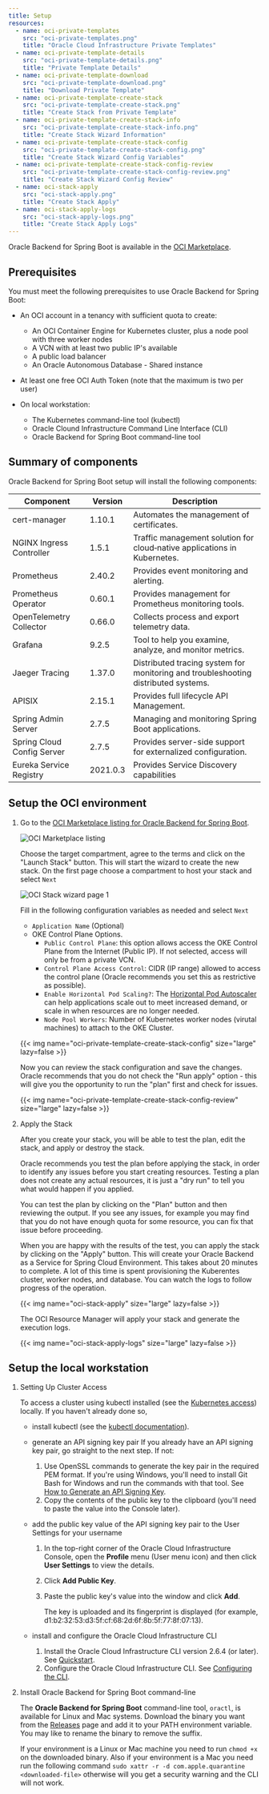 ```yaml
---
title: Setup
resources:
  - name: oci-private-templates
    src: "oci-private-templates.png"
    title: "Oracle Cloud Infrastructure Private Templates"
  - name: oci-private-template-details
    src: "oci-private-template-details.png"
    title: "Private Template Details"
  - name: oci-private-template-download
    src: "oci-private-template-download.png"
    title: "Download Private Template"
  - name: oci-private-template-create-stack
    src: "oci-private-template-create-stack.png"
    title: "Create Stack from Private Template"
  - name: oci-private-template-create-stack-info
    src: "oci-private-template-create-stack-info.png"
    title: "Create Stack Wizard Information"
  - name: oci-private-template-create-stack-config
    src: "oci-private-template-create-stack-config.png"
    title: "Create Stack Wizard Config Variables"
  - name: oci-private-template-create-stack-config-review
    src: "oci-private-template-create-stack-config-review.png"
    title: "Create Stack Wizard Config Review"
  - name: oci-stack-apply
    src: "oci-stack-apply.png"
    title: "Create Stack Apply"
  - name: oci-stack-apply-logs
    src: "oci-stack-apply-logs.png"
    title: "Create Stack Apply Logs"
---
```


Oracle Backend for Spring Boot is available in the [OCI Marketplace](https://cloudmarketplace.oracle.com/marketplace/en_US/listing/138899911).

## Prerequisites

You must meet the following prerequisites to use Oracle Backend for Spring Boot:

- An OCI account in a tenancy with sufficient quota to create:
  - An OCI Container Engine for Kubernetes cluster, plus a node pool with three worker nodes
  - A VCN with at least two public IP's available
  - A public load balancer
  - An Oracle Autonomous Database - Shared instance
- At least one free OCI Auth Token (note that the maximum is two per user)

- On local workstation:
  - The Kubernetes command-line tool (kubectl)
  - Oracle Clound Infrastructure Command Line Interface (CLI)
  - Oracle Backend for Spring Boot command-line tool

## Summary of components

Oracle Backend for Spring Boot setup will install the following components:

| Component                    | Version      | Description                                                                              |
|------------------------------|--------------|------------------------------------------------------------------------------------------|
| cert-manager                 | 1.10.1       | Automates the management of certificates.                                                |
| NGINX Ingress Controller     | 1.5.1        | Traffic management solution for cloud‑native applications in Kubernetes.                 |
| Prometheus                   | 2.40.2       | Provides event monitoring and alerting.                                                  |
| Prometheus Operator          | 0.60.1       | Provides management for Prometheus monitoring tools.                                     |
| OpenTelemetry Collector      | 0.66.0       | Collects process and export telemetry data.                                              |
| Grafana                      | 9.2.5        | Tool to help you examine, analyze, and monitor metrics.                                  |
| Jaeger Tracing               | 1.37.0       | Distributed tracing system for monitoring and troubleshooting distributed systems.       |
| APISIX                       | 2.15.1       | Provides full lifecycle API Management.                                                  |
| Spring Admin Server          | 2.7.5        | Managing and monitoring Spring Boot applications.                                        |
| Spring Cloud Config Server   | 2.7.5        | Provides server-side support for externalized configuration.                             |
| Eureka Service Registry      | 2021.0.3     | Provides Service Discovery capabilities                                                  |

## Setup the OCI environment

1. Go to the [OCI Marketplace listing for Oracle Backend for Spring Boot](https://cloud.oracle.com/marketplace/application/138899911).

    <!-- spellchecker-disable -->
    ![OCI Marketplace listing](../ebaas-mp-listing.png)
    <!-- spellchecker-enable -->

    Choose the target compartment, agree to the terms and click on the "Launch Stack" button.  This will start the wizard
    to create the new stack. On the first page choose a compartment to host your stack and select `Next`

    <!-- spellchecker-disable -->
    ![OCI Stack wizard page 1](../ebaas-stack-page1.png)
    <!-- spellchecker-enable -->

    Fill in the following configuration variables as needed and select `Next`

    - `Application Name` (Optional)
    - OKE Control Plane Options.
        - `Public Control Plane`: this option allows access the OKE Control Plane from the Internet (Public IP). If not selected, access
          will only be from a private VCN.
        - `Control Plane Access Control`: CIDR (IP range) allowed to access the control plane (Oracle recommends you set this as restrictive as possible).
        - `Enable Horizontal Pod Scaling?`: The [Horizontal Pod Autoscaler](https://docs.oracle.com/en-us/iaas/Content/ContEng/Tasks/contengusinghorizontalpodautoscaler.htm#Using_Kubernetes_Horizontal_Pod_Autoscaler) can help applications scale out to meet increased demand, or scale in when resources are no longer needed.
        - `Node Pool Workers`: Number of Kubernetes worker nodes (virutal machines) to attach to the OKE Cluster.

    <!-- spellchecker-disable -->
    {{< img name="oci-private-template-create-stack-config" size="large" lazy=false >}}
    <!-- spellchecker-enable -->

    Now you can review the stack configuration and save the changes.  Oracle recommends that you do not check the "Run apply" option - this will
    give you the opportunity to run the "plan" first and check for issues.

    <!-- spellchecker-disable -->
    {{< img name="oci-private-template-create-stack-config-review" size="large" lazy=false >}}
    <!-- spellchecker-enable -->

2. Apply the Stack

    After you create your stack, you will be able to test the plan, edit the stack, and apply or destroy the stack.

    Oracle recommends you test the plan before applying the stack, in order to identify any issues before you start
    creating resources.   Testing a plan does not create any actual resources, it is just a "dry run" to tell you
    what would happen if you applied.

    You can test the plan by clicking on the "Plan" button and then reviewing the output.  If you see any
    issues, for example you may find that you do not have enough quota for some resource, you can fix that issue before
    proceeding.

    When you are happy with the results of the test, you can apply the stack by clicking on the "Apply" button. This will create your Oracle Backend
    as a Service for Spring Cloud Environment.  This takes about 20 minutes to complete.  A lot of this time is spent provisioning the
    Kuberentes cluster, worker nodes, and database.  You can watch the logs to follow progress of the operation.

    <!-- spellchecker-disable -->
    {{< img name="oci-stack-apply" size="large" lazy=false >}}
    <!-- spellchecker-enable -->

    The OCI Resource Manager will apply your stack and generate the execution logs.

    <!-- spellchecker-disable -->
    {{< img name="oci-stack-apply-logs" size="large" lazy=false >}}
    <!-- spellchecker-enable -->

## Setup the local workstation

1. Setting Up Cluster Access

    To access a cluster using kubectl installed (see the [Kubernetes access](./cluster-access)) locally. If you haven't already done so,

    - install kubectl (see the [kubectl documentation](https://kubernetes.io/docs/tasks/tools/install-kubectl/)).
    - generate an API signing key pair
        If you already have an API signing key pair, go straight to the next step. If not:

        1. Use OpenSSL commands to generate the key pair in the required PEM format. If you're using Windows, you'll need to install Git Bash for Windows and run the commands with that tool. See [How to Generate an API Signing Key](https://docs.oracle.com/en-us/iaas/Content/API/Concepts/apisigningkey.htm#two).
        2. Copy the contents of the public key to the clipboard (you'll need to paste the value into the Console later).

    - add the public key value of the API signing key pair to the User Settings for your username
       1. In the top-right corner of the Oracle Cloud Infrastructure Console, open the **Profile** menu (User menu icon) and then click **User Settings** to view the details.
       2. Click **Add Public Key**.
       3. Paste the public key's value into the window and click **Add**.

          The key is uploaded and its fingerprint is displayed (for example, d1:b2:32:53:d3:5f:cf:68:2d:6f:8b:5f:77:8f:07:13).

    - install and configure the Oracle Cloud Infrastructure CLI
        1. Install the Oracle Cloud Infrastructure CLI version 2.6.4 (or later). See [Quickstart](https://docs.oracle.com/en-us/iaas/Content/API/SDKDocs/cliinstall.htm#Quickstart).
        2. Configure the Oracle Cloud Infrastructure CLI. See [Configuring the CLI](https://docs.oracle.com/en-us/iaas/Content/API/SDKDocs/cliconfigure.htm#Configuring_the_CLI).


2. Install Oracle Backend for Spring Boot command-line

    The **Oracle Backend for Spring Boot** command-line tool, `oractl`, is available for Linux and Mac systems. Download the binary you want from the [Releases](https://github.com/oracle/microservices-datadriven/releases/tag/OBAAS-1.0.0) page and add it to your PATH environment variable.  You may like to rename the binary to remove the suffix.

    If your environment is a Linux or Mac machine you need to run `chmod +x` on the downloaded binary. Also if your environment is a Mac you need run the following command `sudo xattr -r -d com.apple.quarantine <downloaded-file>` otherwise will you get a security warning and the CLI will not work.
